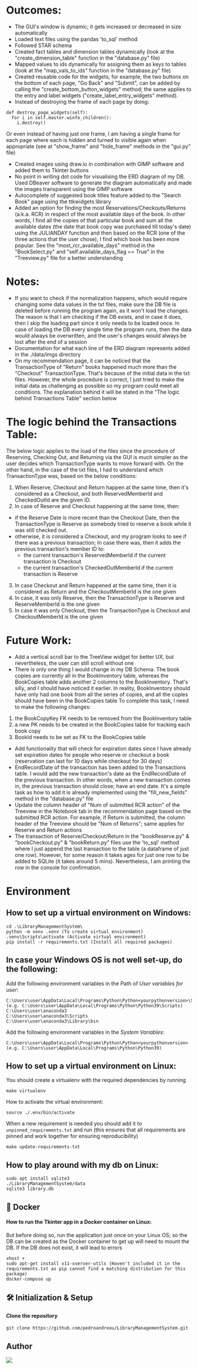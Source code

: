 # Outcomes:
- The GUI's window is dynamic; it gets increased or decreased in size automatically
- Loaded text files using the pandas 'to_sql' method
- Followed STAR schema
- Created fact tables and dimension tables dynamically (look at the "create_dimension_table" function in the "database.py" file)
- Mapped values to ids dynamically for assigning them as keys to tables (look at the "map_vals_to_ids" function in the "database.py" file)
- Created reusable code for the widgets; for example, the two buttons on the bottom of each page, "Go Back" and "Submit", can be added by calling the "create_bottom_button_widgets" method; the same applies to the entry and label widgets ("create_label_entry_widgets" method).
- Instead of destroying the frame of each page by doing:
```
def destroy_page_widgets(self):
  for i in self.master.winfo_children():
    i.destroy()
```
Or even instead of having just one frame, I am having a single frame for each page where each is hidden and turned to visible again when appropriate (see at "show_frame" and "hide_frame" methods in the "gui.py" file)
- Created images using draw.io in combination with GIMP software and added them to Tkinter buttons
- No point in writing dot code for visualising the ERD diagram of my DB. Used DBeaver software to generate the diagram automatically and made the images transparent using the GIMP software
- Autocomplete of suggested book titles feature added to the "Search Book" page using the ttkwidgets library
- Added an option for finding the most Reservations/Checkouts/Returns (a.k.a. RCR) in respect of the most available days of the book. In other words, I find all the copies of that particular book and sum all the available dates (the date that book copy was purchased till today's date) using the JULIANDAY function and then based on the RCR (one of the three actions that the user chose), I find which book has been more popular. See the "most_rcr_available_days" method in the "BookSelect.py" and "self.available_days_flag == True" in the "Treeview.py" file for a better understanding


# Notes:
- If you want to check if the normalization happens, which would require changing some data values in the txt files, make sure the DB file is deleted
before running the program again, as it won't load the changes. The reason is that I am checking if the DB exists, and in case it does,
then I skip the loading part since it only needs to be loaded once. In case of loading the DB every single time the program runs, then the data would always be overwritten, and the user's changes would always be lost after the end of a session
- Documentation for what each line of the ERD diagram represents added in the ./data/imgs directory
- On my recommendation page, it can be noticed that the TransactionType of "Return" books happened much more than the "Checkout" TransactionType. That's because of the initial data in the txt files. However, the whole procedure is correct, I just tried to make the initial data as challenging as possible so my program could meet all conditions. The explanation behind it will be stated in the "The logic behind Transactions Table" section below


# The logic behind the Transactions Table:
The below logic applies to the load of the files since the procedure of Reserving, Checking Out, and Returning via the GUI is much simpler as the user decides which TransactionType wants to move forward with. On the other hand, in the case of the txt files, I had to understand which TransactionType was, based on the below conditions:

1. When Reserve, Checkout and Return happen at the same time, then it's considered as a Checkout, and both ReservedMemberId and CheckedOutId are the given ID.
2. In case of Reserve and Checkout happening at the same time, then:
  - if the Reserve Date is more recent than the Checkout Date, then the TransactionType is Reserve as somebody tried to reserve a book while it was still checked out.
  - otherwise, it is considered a Checkout, and my program looks to see if there was a previous transaction;
    In case there was, then it adds the previous transaction's member ID to:
     * the current transaction's ReservedMemberId if the current transaction is Checkout
     * the current transaction's CheckedOutMemberId if the current transaction is Reserve
3. In case Checkout and Return happened at the same time, then it is considered as Return and the CheckoutMemberId is the one given
4. In case, it was only Reserve, then  the TransactionType is Reserve and ReserveMemberId is the one given
5. In case it was only Checkout, then the TransactionType is Checkout and CheckoutMemberId is the one given


# Future Work:
- Add a vertical scroll bar to the TreeView widget for better UX, but nevertheless, the user can still scroll without one
- There is only one thing I would change in my DB Schema. The book copies are currently all in the BookInventory table, whereas the BookCopies table adds another 2 columns to the BookInventory. That's silly, and I should have noticed it earlier. In reality, BookInventory should have only had one book from all the series of copies, and all the copies should have been in the BookCopies table
To complete this task, I need to make the following changes:
1. the BookCopyKey FK needs to be removed from the BookInventory table
2. a new PK needs to be created in the BookCopies table for tracking each book copy
3. BookId needs to be set as FK to the BookCopies table
- Add functionality that will check for expiration dates since I have already set expiration dates for people who reserve or checkout a book (reservation can last for 10 days while checkout for 30 days)
- EndRecordDate of the transaction has been added to the Transactions table. I would add the new transaction's date as the EndRecordDate of the previous transaction. In other words, when a new transaction comes in, the previous transaction should close; have an end date. It's a simple task as how to add it is already implemented using the "fill_new_fields" method in the "database.py" file
- Update the column header of "Num of submitted RCR action" of the Treeview in the Notebook tab in the recommendation page based on the submitted RCR action. For example, if Return is submitted, the column header of the Treeview should be "Num of Returns"; same applies for Reserve and Return actions
- The transaction of Reserve/Checkout/Return in the "bookReserve.py" & "bookCheckout.py" & "bookReturn.py" files use the 'to_sql' method where I just append the last transaction to the table (a dataframe of just one row). However, for some reason it takes ages for just one row to be added to SQLite (it takes around 5 mins). Nevertheless, I am printing the row in the console for confirmation.


# Environment
## How to set up a virtual environment on Windows:
```
cd .\LibraryManagementSystem\
python -m venv .venv (To create virtual environment)
.venv\Scripts\activate (Activate virtual environment)
pip install -r requirements.txt (Install all required packages)
```

## In case your Windows OS is not well set-up, do the following:
Add the following environment variables in the Path of *User variables for user*:
```
C:\Users\user\AppData\Local\Programs\Python\Python<yourpythonversion>\Scripts  (e.g. C:\Users\user\AppData\Local\Programs\Python\Python39\Scripts)
C:\Users\user\anaconda3
C:\Users\user\anaconda3\Scripts
C:\Users\user\anaconda3\Library\bin
```

Add the following environment variables in the *System Variables*:
```
C:\Users\user\AppData\Local\Programs\Python\Python<yourpythonversion>  (e.g. C:\Users\user\AppData\Local\Programs\Python\Python39)
```

## How to set up a virtual environment on Linux:
You should create a virtualenv with the required dependencies by running
```
make virtualenv
```

How to activate the virtual environment:
```
source ./.env/bin/activate
```

When a new requirement is needed you should add it to `unpinned_requirements.txt` and run
(this ensures that all requirements are pinned and work together for ensuring reproducibility)
```
make update-requirements-txt
```


## How to play around with my db on Linux:
```
sudo apt install sqlite3
./LibraryManagementSystem/data
sqlite3 library.db
```


## :whale: Docker
#### How to run the Tkinter app in a Docker container on Linux:
But before doing so, run the application just once on your Linux OS; so the DB can be created as the Docker container to get up will need to mount the DB. If the DB does not exist, it will lead to errors
```
xhost +
sudo apt-get install x11-xserver-utils (Haven't included it in the requirements.txt as pip cannot find a matching distribution for this package)
docker-compose up
```


## 🛠 Initialization & Setup
#### Clone the repository
    git clone https://github.com/pedroandreou/LibraryManagementSystem.git


## Author
<a href="https://www.linkedin.com/in/petrosandreou80/">
  <img align="center" src="https://img.shields.io/badge/Petros LinkedIn-0077B5?style=for-the-badge&logo=linkedin&logoColor=white" />
</a>
